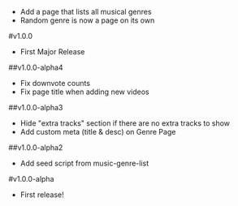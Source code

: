 
- Add a page that lists all musical genres
- Random genre is now a page on its own

#v1.0.0

- First Major Release

##v1.0.0-alpha4

- Fix downvote counts
- Fix page title when adding new videos

##v1.0.0-alpha3

- Hide "extra tracks" section if there are no extra tracks to show
- Add custom meta (title & desc) on Genre Page

##v1.0.0-alpha2

- Add seed script from music-genre-list

#v1.0.0-alpha

- First release!

